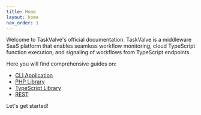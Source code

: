 ```yaml
---
title: Home
layout: home
nav_order: 1
---
```


Welcome to TaskValve's official documentation. TaskValve is a middleware SaaS platform that enables seamless workflow monitoring, cloud TypeScript function execution, and signaling of workflows from TypeScript endpoints.

Here you will find comprehensive guides on:

- [CLI Application](/cli)
- [PHP Library](/PHP)
- [TypeScript Library](/library)
- [REST](/api)

Let's get started!
